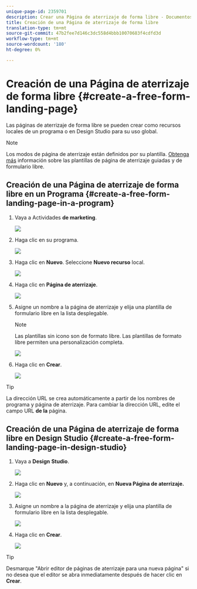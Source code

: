 ```yaml
---
unique-page-id: 2359701
description: Crear una Página de aterrizaje de forma libre - Documentos de marketing - Documentación del producto
title: Creación de una Página de aterrizaje de forma libre
translation-type: tm+mt
source-git-commit: 47b2fee7d146c3dc558d4bbb10070683f4cdfd3d
workflow-type: tm+mt
source-wordcount: '180'
ht-degree: 0%

---
```



# Creación de una Página de aterrizaje de forma libre {#create-a-free-form-landing-page}

Las páginas de aterrizaje de forma libre se pueden crear como recursos locales de un programa o en Design Studio para su uso global.

>[!NOTE]
>
>Los modos de página de aterrizaje están definidos por su plantilla. [Obtenga más](../../../../product-docs/demand-generation/landing-pages/understanding-landing-pages/understanding-free-form-vs-guided-landing-pages.md) información sobre las plantillas de página de aterrizaje guiadas y de formulario libre.

## Creación de una Página de aterrizaje de forma libre en un Programa {#create-a-free-form-landing-page-in-a-program}

1. Vaya a Actividades **de marketing**.

   ![](assets/login-marketing-activities.png)

1. Haga clic en su programa.

   ![](assets/image2015-5-19-12-3a46-3a47.png)

1. Haga clic en **Nuevo**. Seleccione **Nuevo recurso** local.

   ![](assets/image2015-5-19-12-3a47-3a27.png)

1. Haga clic en **Página de aterrizaje**.

   ![](assets/image2014-9-16-12-3a58-3a49.png)

1. Asigne un nombre a la página de aterrizaje y elija una plantilla de formulario libre en la lista desplegable.

   >[!NOTE]
   >
   >Las plantillas sin icono son de formato libre. Las plantillas de formato libre permiten una personalización completa.

   ![](assets/image2015-5-19-12-3a51-3a13.png)

1. Haga clic en **Crear**.

   ![](assets/image2015-5-19-12-3a52-3a8.png)

>[!TIP]
>
>La dirección URL se crea automáticamente a partir de los nombres de programa y página de aterrizaje. Para cambiar la dirección URL, edite el campo URL **de la** página.

## Creación de una Página de aterrizaje de forma libre en Design Studio {#create-a-free-form-landing-page-in-design-studio}

1. Vaya a **Design** **Studio**.

   ![](assets/designstudio.png)

1. Haga clic en **Nuevo** y, a continuación, en **Nueva Página de aterrizaje.**

   ![](assets/image2014-9-16-13-3a0-3a43.png)

1. Asigne un nombre a la página de aterrizaje y elija una plantilla de formulario libre en la lista desplegable.

   ![](assets/image2015-5-19-13-3a30-3a25.png)

1. Haga clic en **Crear**.

   ![](assets/image2015-5-19-13-3a33-3a43.png)

>[!TIP]
>
>Desmarque &quot;Abrir editor de páginas de aterrizaje para una nueva página&quot; si no desea que el editor se abra inmediatamente después de hacer clic en **Crear**.

